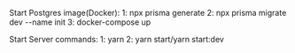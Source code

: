 Start Postgres image(Docker): 
  1: npx prisma generate
  2: npx prisma migrate dev --name init
  3: docker-compose up
  

Start Server commands:
  1: yarn
  2: yarn start/yarn start:dev

